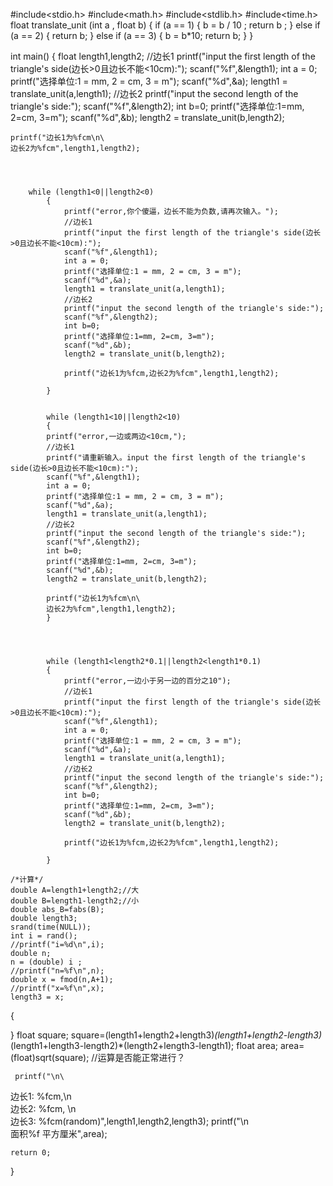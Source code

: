 #include<stdio.h>
#include<math.h>
#include<stdlib.h>
#include<time.h>
float translate_unit (int a , float b)
{
if (a == 1)
{
    b = b / 10 ;
    return b ;
}
else if (a == 2)
{
    return b;
}
else if (a == 3)
{
    b = b*10;
    return b;
}
}




 int main()
 {
    float length1,length2;
   //边长1
    printf("input the first length of the triangle's side(边长>0且边长不能<10cm):");
    scanf("%f",&length1);
    int a = 0;
    printf("选择单位:1 = mm, 2 = cm, 3 = m");
    scanf("%d",&a);
    length1 = translate_unit(a,length1);
    //边长2
    printf("input the second length of the triangle's side:");
    scanf("%f",&length2);
    int b=0;
    printf("选择单位:1=mm, 2=cm, 3=m");
    scanf("%d",&b);
    length2 = translate_unit(b,length2);
    
    printf("边长1为%fcm\n\
    边长2为%fcm",length1,length2);
    
    


        while (length1<0||length2<0)
            {
                printf("error,你个傻逼，边长不能为负数,请再次输入。");
                //边长1
                printf("input the first length of the triangle's side(边长>0且边长不能<10cm):");
                scanf("%f",&length1);
                int a = 0;
                printf("选择单位:1 = mm, 2 = cm, 3 = m");
                scanf("%d",&a);
                length1 = translate_unit(a,length1);
                //边长2
                printf("input the second length of the triangle's side:");
                scanf("%f",&length2);
                int b=0;
                printf("选择单位:1=mm, 2=cm, 3=m");
                scanf("%d",&b);
                length2 = translate_unit(b,length2);
                
                printf("边长1为%fcm,边长2为%fcm",length1,length2);

            }


            while (length1<10||length2<10)
            {
            printf("error,一边或两边<10cm,");
            //边长1
            printf("请重新输入。input the first length of the triangle's side(边长>0且边长不能<10cm):");
            scanf("%f",&length1);
            int a = 0;
            printf("选择单位:1 = mm, 2 = cm, 3 = m");
            scanf("%d",&a);
            length1 = translate_unit(a,length1);
            //边长2
            printf("input the second length of the triangle's side:");
            scanf("%f",&length2);
            int b=0;
            printf("选择单位:1=mm, 2=cm, 3=m");
            scanf("%d",&b);
            length2 = translate_unit(b,length2);
            
            printf("边长1为%fcm\n\
            边长2为%fcm",length1,length2);
            }




            while (length1<length2*0.1||length2<length1*0.1)
            {
                printf("error,一边小于另一边的百分之10");
                //边长1
                printf("input the first length of the triangle's side(边长>0且边长不能<10cm):");
                scanf("%f",&length1);
                int a = 0;
                printf("选择单位:1 = mm, 2 = cm, 3 = m");
                scanf("%d",&a);
                length1 = translate_unit(a,length1);
                //边长2
                printf("input the second length of the triangle's side:");
                scanf("%f",&length2);
                int b=0;
                printf("选择单位:1=mm, 2=cm, 3=m");
                scanf("%d",&b);
                length2 = translate_unit(b,length2);
                
                printf("边长1为%fcm,边长2为%fcm",length1,length2);

            }
            
    /*计算*/    
    double A=length1+length2;//大
    double B=length1-length2;//小
    double abs_B=fabs(B);
    double length3;
    srand(time(NULL));
    int i = rand();
    //printf("i=%d\n",i);
    double n;
    n = (double) i ;
    //printf("n=%f\n",n);
    double x = fmod(n,A+1);
    //printf("x=%f\n",x);
    length3 = x;
{
    
}
    float square;
    square=(length1+length2+length3)*(length1+length2-length3)*(length1+length3-length2)*(length2+length3-length1);
    float area;
    area=(float)sqrt(square);     //运算是否能正常进行？
    
     printf("\n\
边长1:  %fcm,\n\
边长2:  %fcm, \n\
边长3:  %fcm(random)",length1,length2,length3);
     printf("\n\
面积%f 平方厘米",area);

    
     
    return 0;






 }   
